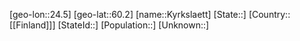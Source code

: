 ﻿---
location: [60.2,24.5]
mapzoom: [7,12] 
mapmarker: city 
type: City
tags:
- geo/City


SpocWebEntityId: 31726
isDeleted: false
confidential: public

---
[geo-lon::24.5]
[geo-lat::60.2]
[name::Kyrkslaett]
[State::]
[Country::[[Finland]]]
[StateId::]
[Population::]
[Unknown::]

